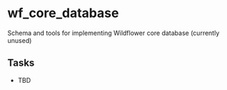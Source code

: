 # wf_core_database

Schema and tools for implementing Wildflower core database (currently unused)

## Tasks
* TBD
